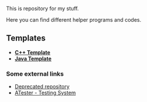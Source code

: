 This is repository for my stuff.

Here you can find different helper programs and codes.

## Templates ##

  * **[C++ Template](http://agul-rep.googlecode.com/svn/trunk/templates/template.cpp)**
  * **[Java Template](http://agul-rep.googlecode.com/svn/trunk/templates/template.java)**

### Some external links ###

  * [Deprecated repository](http://code.google.com/p/agul-problems1)
  * [ATester - Testing System](http://code.google.com/p/atester)
